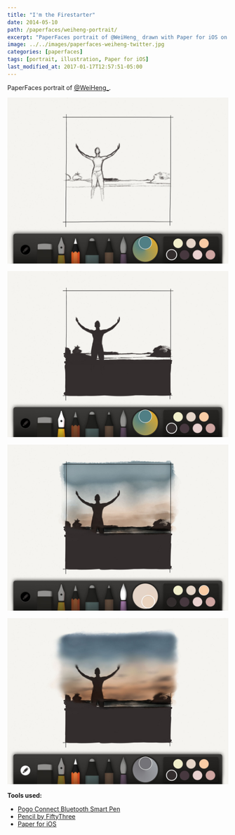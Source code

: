 ```yaml
---
title: "I'm the Firestarter"
date: 2014-05-10
path: /paperfaces/weiheng-portrait/
excerpt: "PaperFaces portrait of @WeiHeng_ drawn with Paper for iOS on an iPad."
image: ../../images/paperfaces-weiheng-twitter.jpg
categories: [paperfaces]
tags: [portrait, illustration, Paper for iOS]
last_modified_at: 2017-01-17T12:57:51-05:00
---
```


PaperFaces portrait of [@WeiHeng_](https://twitter.com/WeiHeng_).

![Work in process screenshot](../../images/paperfaces-weiheng-process-1-lg.jpg)

![Work in process screenshot](../../images/paperfaces-weiheng-process-2-lg.jpg)

![Work in process screenshot](../../images/paperfaces-weiheng-process-3-lg.jpg)

![Work in process screenshot](../../images/paperfaces-weiheng-process-4-lg.jpg)

**Tools used:**

- [Pogo Connect Bluetooth Smart Pen](https://www.amazon.com/gp/product/B009K448L4/ref=as_li_ss_tl?ie=UTF8&camp=1789&creative=390957&creativeASIN=B009K448L4&linkCode=as2&tag=mademist-20)
- [Pencil by FiftyThree](https://www.amazon.com/FiftyThree-Digital-Stylus-Pencil-iPhone/dp/B01JJBUYR4/ref=as_li_ss_tl?keywords=pencil+53&qid=1550586265&s=gateway&sr=8-3&linkCode=ll1&tag=mademist-20&linkId=0134793cb840affff60f2e45a7f64678&language=en_US)
- [Paper for iOS](https://paper.bywetransfer.com/)
